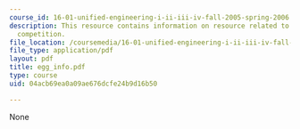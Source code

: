 ```yaml
---
course_id: 16-01-unified-engineering-i-ii-iii-iv-fall-2005-spring-2006
description: This resource contains information on resource related to the aerial
  competition.
file_location: /coursemedia/16-01-unified-engineering-i-ii-iii-iv-fall-2005-spring-2006/04acb69ea0a09ae676dcfe24b9d16b50_egg_info.pdf
file_type: application/pdf
layout: pdf
title: egg_info.pdf
type: course
uid: 04acb69ea0a09ae676dcfe24b9d16b50

---
```

None